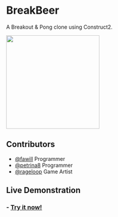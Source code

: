 # BreakBeer

A Breakout & Pong clone using Construct2.

<img src="https://raw.githubusercontent.com/rodrigogrow/BreakoutClone/master/screenshot/screenshot.png" style="width:250px"/>

## Contributors 

- <a href="https://github.com/fawill" target="_blank">@fawill</a> Programmer
- <a href="https://github.com/petrina8" target="_blank">@petrina8</a> Programmer
- <a href="https://github.com/rageloop" target="_blank">@rageloop</a> Game Artist


## Live Demonstration

<h3> - <a href="http://rodrigogrow.github.io/BreakoutClone/" target="_blank">Try it now!</a></h3>
